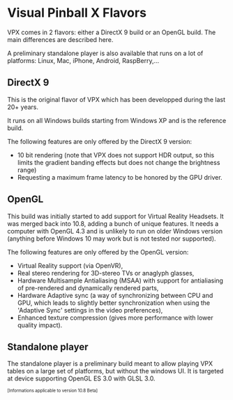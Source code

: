 # Visual Pinball X Flavors

VPX comes in 2 flavors: either a DirectX 9 build or an OpenGL build. The main differences are described here.

A preliminary standalone player is also available that runs on a lot of platforms: Linux, Mac, iPhone, Android, RaspBerry,...

## DirectX 9
This is the original flavor of VPX which has been developped during the last 20+ years.

It runs on all Windows builds starting from Windows XP and is the reference build.

The following features are only offered by the DirectX 9 version:
- 10 bit rendering (note that VPX does not support HDR output, so this limits the gradient banding effects but does not change the brightness range)
- Requesting a maximum frame latency to be honored by the GPU driver.

## OpenGL
This build was initially started to add support for Virtual Reality Headsets. It was merged back into 10.8, adding a bunch of unique features. It needs a computer with OpenGL 4.3 and is unlikely to run on older Windows version (anything before Windows 10 may work but is not tested nor supported).

The following features are only offered by the OpenGL version:
- Virtual Reality support (via OpenVR),
- Real stereo rendering for 3D-stereo TVs or anaglyph glasses,
- Hardware Multisample Antialiasing (MSAA) with support for antialiasing of pre-rendered and dynamically rendered parts,
- Hardware Adaptive sync (a way of synchronizing between CPU and GPU, which leads to slightly better synchronization when using the 'Adaptive Sync' settings in the video preferences),
- Enhanced texture compression (gives more performance with lower quality impact).

## Standalone player
The standalone player is a preliminary build meant to allow playing VPX tables on a large set of platforms, but without the windows UI. It is targeted at device supporting OpenGL ES 3.0 with GLSL 3.0.

<sub><sup>[Informations applicable to version 10.8 Beta]</sup></sub>

